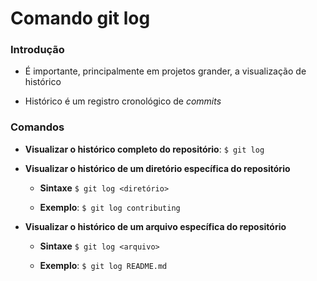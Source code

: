# Comando git log

### Introdução

* É importante, principalmente em projetos grander, a visualização de histórico

* Histórico é um registro cronológico de *commits*

### Comandos

* **Visualizar o histórico completo do repositório**: `$ git log`

* **Visualizar o histórico de um diretório específica do repositório**  
  
  * **Sintaxe** `$ git log <diretório>`

  * **Exemplo**: `$ git log contributing`

* **Visualizar o histórico de um arquivo específica do repositório**  
  
  * **Sintaxe** `$ git log <arquivo>`

  * **Exemplo**: `$ git log README.md`